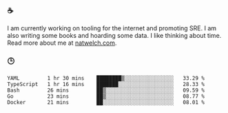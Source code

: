 ### ☕

I am currently working on tooling for the internet and promoting SRE. I am also writing some books and hoarding some data. I like thinking about time. Read more about me at [natwelch.com](https://natwelch.com).

### 🕒

<!--START_SECTION:waka-->
```text
YAML         1 hr 30 mins    ████████▒░░░░░░░░░░░░░░░░   33.29 % 
TypeScript   1 hr 16 mins    ███████░░░░░░░░░░░░░░░░░░   28.33 % 
Bash         26 mins         ██▒░░░░░░░░░░░░░░░░░░░░░░   09.59 % 
Go           23 mins         ██▒░░░░░░░░░░░░░░░░░░░░░░   08.77 % 
Docker       21 mins         ██░░░░░░░░░░░░░░░░░░░░░░░   08.01 % 
```
<!--END_SECTION:waka-->
